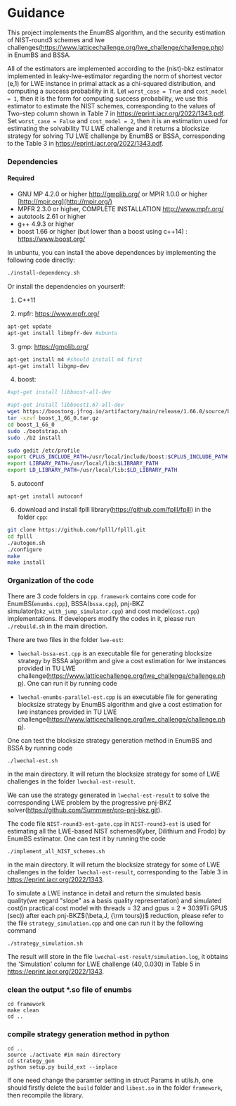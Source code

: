 # Guidance

This project implements the EnumBS algorithm, and the security estimation of NIST-round3 schemes and lwe challenges(https://www.latticechallenge.org/lwe_challenge/challenge.php) in EnumBS and BSSA. 

All of the estimators are implemented according to the  (nist)-bkz estimator implemented in leaky-lwe-estimator regarding the norm of shortest vector (e,1) for LWE instance in primal attack as a chi-squared distribution, and computing a success probability in it. Let `worst_case = True` and `cost_model = 1`, then it is the form for computing success probability, we use this estimator to estimate the NIST schemes, corresponding to the values of Two-step column shown in Table 7 in https://eprint.iacr.org/2022/1343.pdf. Set `worst_case = False` and `cost_model = 2`, then it is an estimation used for estimating the solvability TU LWE challenge and it returns a blocksize strategy for solving TU LWE challenge by EnumBS or BSSA, corresponding to the Table 3 in https://eprint.iacr.org/2022/1343.pdf.


### Dependencies

#### Required

* GNU MP 4.2.0 or higher http://gmplib.org/ or MPIR 1.0.0 or higher [http://mpir.org](http://mpir.org/)
* MPFR 2.3.0 or higher, COMPLETE INSTALLATION http://www.mpfr.org/
* autotools 2.61 or higher
* g++ 4.9.3 or higher
* boost 1.66 or higher (but lower than a boost using c++14) : https://www.boost.org/

In unbuntu, you can install the above dependences by implementing the following code directly:

```bash
./install-dependency.sh
```

Or install the dependencies on yourserlf: 

1. C++11

2. mpfr: https://www.mpfr.org/

```bash
apt-get update
apt-get install libmpfr-dev #ubuntu
```

3. gmp: https://gmplib.org/

```bash
apt-get install m4 #should install m4 first
apt-get install libgmp-dev
```

4. boost: 

```bash
#apt-get install libboost-all-dev

#apt-get install libboost1.67-all-dev 
wget https://boostorg.jfrog.io/artifactory/main/release/1.66.0/source/boost_1_66_0.tar.gz
tar -xzvf boost_1_66_0.tar.gz
cd boost_1_66_0
sudo ./bootstrap.sh
sudo ./b2 install

sudo gedit /etc/profile
export CPLUS_INCLUDE_PATH=/usr/local/include/boost:$CPLUS_INCLUDE_PATH
export LIBRARY_PATH=/usr/local/lib:$LIBRARY_PATH
export LD_LIBRARY_PATH=/usr/local/lib:$LD_LIBRARY_PATH
```

5. autoconf

```
apt-get install autoconf
```


6. download and install fplll library(https://github.com/fplll/fplll) in the folder `cpp`: 

```bash
git clone https://github.com/fplll/fplll.git
cd fplll
./autogen.sh
./configure
make
make install
```


### Organization of the code
There are 3 code folders in `cpp`.  `framework` contains core code for EnumBS(`enumbs.cpp`), BSSA(`bssa.cpp`), pnj-BKZ simulator(`bkz_with_jump_simulator.cpp`) and cost model(`cost.cpp`) implementations. If developers modify the codes in it, please run `./rebuild.sh` in the main direction. 

There are two files in the folder `lwe-est`: 
- `lwechal-bssa-est.cpp` is an executable file for generating blocksize strategy by BSSA algorithm and give a cost estimation for lwe instances provided in TU LWE challenge(https://www.latticechallenge.org/lwe_challenge/challenge.php). One can run it by running code 

- `lwechal-enumbs-parallel-est.cpp` is an executable file for generating blocksize strategy by EnumBS algorithm and give a cost estimation for lwe instances provided in TU LWE challenge(https://www.latticechallenge.org/lwe_challenge/challenge.php). 

One can test the blocksize strategy generation method in EnumBS and BSSA by running code 
```
./lwechal-est.sh
```
in the main directory. It will return the blocksize strategy for some of LWE challenges in the folder `lwechal-est-result`.


We can use the strategy generated in `lwechal-est-result` to solve the corresponding LWE problem by the progressive pnj-BKZ solver(https://github.com/Summwer/pro-pnj-bkz.git).


The code file `NIST-round3-est-gate.cpp` in `NIST-round3-est` is used for estimating all the LWE-based NIST schemes(Kyber, Dilithium and Frodo) by EnumBS estimator. One can test it by running the code 
```
./implement_all_NIST_schemes.sh
```
in the main directory. It will return the blocksize strategy for some of LWE challenges in the folder `lwechal-est-result`, corresponding to the Table 3 in https://eprint.iacr.org/2022/1343.


To simulate a LWE instance in detail and return the simulated basis quality(we regard "slope" as a basis quality representation) and simulated cost(in practical cost model with threads = 32 and gpus = 2 * 3039Ti GPUS (sec)) after each pnj-BKZ$(\beta,J, {\rm tours})$ reduction, please refer to the file `strategy_simulation.cpp` and one can run it by the following command
```
./strategy_simulation.sh
```
The result will store in the file `lwechal-est-result/simulation.log`, it obtains the 'Simulation' column for LWE challenge ($40,0.030$) in Table 5 in https://eprint.iacr.org/2022/1343.


### clean the output *.so file of enumbs

```
cd framework
make clean
cd ..
```


### compile strategy generation method in python

```
cd ..
source ./activate #in main directory
cd strategy_gen
python setup.py build_ext --inplace

```

If one need change the paramter setting in struct Params in utils.h, one should firstly delete the `build` folder and `libest.so` in the folder `framework`, then recompile the library.





